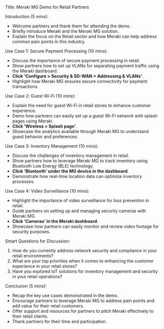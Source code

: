 Title: Meraki MG Demo for Retail Partners

Introduction (5 mins):
- Welcome partners and thank them for attending the demo.
- Briefly introduce Meraki and the Meraki MG solution.
- Explain the focus on the Retail sector and how Meraki can help address common pain points in this industry.

Use Case 1: Secure Payment Processing (10 mins):
- Discuss the importance of secure payment processing in retail.
- Show partners how to set up VLANs for separating payment traffic using the Meraki dashboard.
- **Click 'Configure > Security & SD-WAN > Addressing & VLANs'**.
- Highlight how Meraki MG ensures secure connectivity for payment transactions.

Use Case 2: Guest Wi-Fi (10 mins):
- Explain the need for guest Wi-Fi in retail stores to enhance customer experience.
- Demo how partners can easily set up a guest Wi-Fi network with splash pages using Meraki.
- **Click 'Wireless > Splash page'**.
- Showcase the analytics available through Meraki MG to understand guest behavior and preferences.

Use Case 3: Inventory Management (10 mins):
- Discuss the challenges of inventory management in retail.
- Show partners how to leverage Meraki MG to track inventory using Bluetooth Low Energy (BLE) technology.
- **Click 'Bluetooth' under the MG device in the dashboard**.
- Demonstrate how real-time location data can optimize inventory processes.

Use Case 4: Video Surveillance (10 mins):
- Highlight the importance of video surveillance for loss prevention in retail.
- Guide partners on setting up and managing security cameras with Meraki MG.
- **Click 'Cameras' in the Meraki dashboard**.
- Showcase how partners can easily monitor and review video footage for security purposes.

Smart Questions for Discussion:
1. How do you currently address network security and compliance in your retail environments?
2. What are your top priorities when it comes to enhancing the customer experience in your retail stores?
3. Have you explored IoT solutions for inventory management and security in your retail operations?

Conclusion (5 mins):
- Recap the key use cases demonstrated in the demo.
- Encourage partners to leverage Meraki MG to address pain points and add value for their retail customers.
- Offer support and resources for partners to pitch Meraki effectively to their retail clients.
- Thank partners for their time and participation.